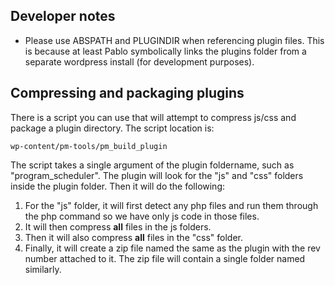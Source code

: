 ## Developer notes


* Please use ABSPATH and PLUGINDIR when referencing plugin files. This is because at least Pablo symbolically links the plugins folder from a separate wordpress install (for development purposes).

## Compressing and packaging plugins

There is a script you can use that will attempt to compress js/css and package a  plugin directory.  The script location is:

    wp-content/pm-tools/pm_build_plugin

The script takes a single argument of the plugin foldername, such as "program_scheduler". The plugin will look for the "js" and "css" folders inside the plugin folder. Then it will do the following:

1. For the "js" folder, it will	 first detect any php files and run them through the php command so we have only js code in those files.
2. It will then compress __all__ files in the js folders.
3. Then it will also compress __all__ files in the "css" folder.
4. Finally, it will create a zip file named the same as the plugin with the rev number attached to it. The zip file will contain a single folder named similarly.